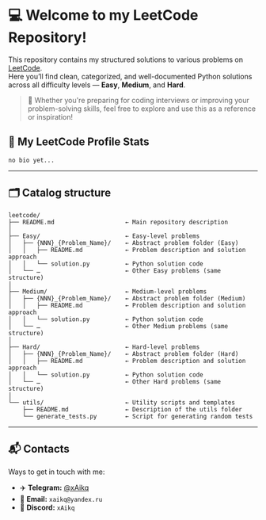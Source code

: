# 💻 Welcome to my LeetCode Repository!

This repository contains my structured solutions to various problems on [LeetCode](https://leetcode.com).  
Here you’ll find clean, categorized, and well-documented Python solutions across all difficulty levels — **Easy**, **Medium**, and **Hard**.

> 🧠 Whether you're preparing for coding interviews or improving your problem-solving skills, feel free to explore and use this as a reference or inspiration!


## 🚀 My LeetCode Profile Stats
```text
no bio yet...
```

---

## 🗂️ Catalog structure
```text
leetcode/  
├── README.md                    ← Main repository description  
│  
├── Easy/                        ← Easy-level problems  
│   ├── {NNN}_{Problem_Name}/    ← Abstract problem folder (Easy)  
│   │   ├── README.md            ← Problem description and solution approach  
│   │   └── solution.py          ← Python solution code  
│   └── …                        ← Other Easy problems (same structure)  
│  
├── Medium/                      ← Medium-level problems  
│   ├── {NNN}_{Problem_Name}/    ← Abstract problem folder (Medium)  
│   │   ├── README.md            ← Problem description and solution approach  
│   │   └── solution.py          ← Python solution code  
│   └── …                        ← Other Medium problems (same structure)  
│  
├── Hard/                        ← Hard-level problems  
│   ├── {NNN}_{Problem_Name}/    ← Abstract problem folder (Hard)  
│   │   ├── README.md            ← Problem description and solution approach  
│   │   └── solution.py          ← Python solution code  
│   └── …                        ← Other Hard problems (same structure)  
│  
└── utils/                       ← Utility scripts and templates  
    ├── README.md                ← Description of the utils folder  
    └── generate_tests.py        ← Script for generating random tests 

```

---

## 📬 Contacts

Ways to get in touch with me:

<ul>
  <li>✈️ <strong>Telegram:</strong> <a href="https://t.me/xAikq">@xAikq</a></li>
  <li>📧 <strong>Email:</strong> <code>xaikq@yandex.ru</code></li>
  <li>💬 <strong>Discord:</strong> <code>xAikq</code></li>
</ul>
